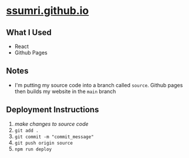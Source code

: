 # [ssumri.github.io](https://ssumri.github.io)

## What I Used
- React 
- Github Pages


## Notes
- I'm putting my source code into a branch called `source`. Github pages then builds my website in the `main` branch

## Deployment Instructions
1. *make changes to source code*
2. `git add .`
3. `git commit -m "commit_message"`
4. `git push origin source`
5. `npm run deploy`
